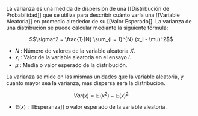 
La varianza es una medida de dispersión de una [[Distribución de Probabilidad]] que se utiliza para describir cuánto varía una [[Variable Aleatoria]] en promedio alrededor de su [[Valor Esperado]]. La varianza de una distribución se puede calcular mediante la siguiente fórmula:

$$\sigma^2 = \frac{1}{N} \sum_{i = 1}^{N} (x_i - \mu)^2$$

- $N$ : Número de valores de la variable aleatoria $X$.
- $x_i$ : Valor de la variable aleatoria en el ensayo $i$.
- $\mu$ : Media o valor esperado de la distribución. 

La varianza se mide en las mismas unidades que la variable aleatoria, y cuanto mayor sea la varianza, más dispersa será la distribución.

$$
	Var(x) = \mathbb{E}(x^2) - \mathbb{E}(x)^2
$$
- $\mathbb{E}(x)$ : [[Esperanza]] o valor esperado de la variable aleatoria.

